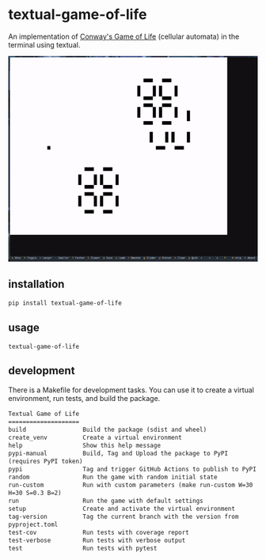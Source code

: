 # textual-game-of-life

An implementation of [Conway's Game of Life](https://en.wikipedia.org/wiki/Conway%27s_Game_of_Life) (cellular automata) in the terminal using textual.

![Textual Game of Life Demo](media/demo.gif)

## installation

```console
pip install textual-game-of-life
```

## usage

```console
textual-game-of-life
```

## development
There is a Makefile for development tasks. You can use it to create a virtual environment, run tests, and build the package.

```console
Textual Game of Life
====================
build                Build the package (sdist and wheel)
create_venv          Create a virtual environment
help                 Show this help message
pypi-manual          Build, Tag and Upload the package to PyPI (requires PyPI token)
pypi                 Tag and trigger GitHub Actions to publish to PyPI
random               Run the game with random initial state
run-custom           Run with custom parameters (make run-custom W=30 H=30 S=0.3 B=2)
run                  Run the game with default settings
setup                Create and activate the virtual environment
tag-version          Tag the current branch with the version from pyproject.toml
test-cov             Run tests with coverage report
test-verbose         Run tests with verbose output
test                 Run tests with pytest
```
